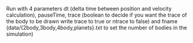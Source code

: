 Run with 4 parameters dt (delta time between position and velocity calculation), pauseTime, trace (boolean to decide if you want the trace of the body to be drawn write trace to true or ntrace to false) and fname (data/{2body,3body,4body,planets}.txt to set the number of bodies in the simulation)